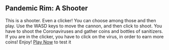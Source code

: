 ## Pandemic Rim: A Shooter
This is a shooter. Even a clicker! You can choose among those and then play. 
Use the WASD keys to move the cannon, and then click to shoot. You have to shoot the Coronaviruses and gather coins and bottles of sanitizers.
If you are in the clicker, you have to click on the virus, in order to earn more coins!
Enjoy!
[Play Now](https://bathills.github.io/Pandemic-Rim-A-Shooter/) to test it

